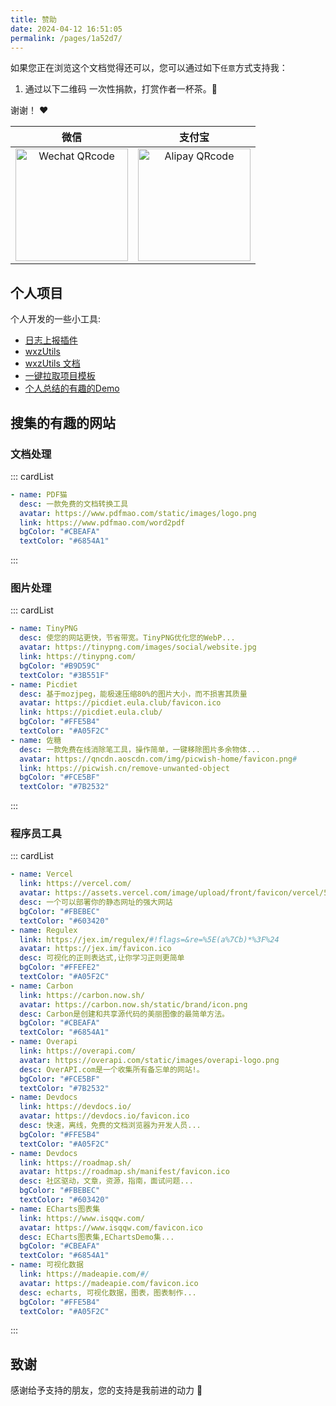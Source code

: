 ```yaml
---
title: 赞助
date: 2024-04-12 16:51:05
permalink: /pages/1a52d7/
---
```


如果您正在浏览这个文档觉得还可以，您可以通过如下`任意`方式支持我：

1. 通过以下二维码 一次性捐款，打赏作者一杯茶。:tea:

谢谢！ :heart:

| 微信                                                                                                                                | 支付宝                                                                                                                               |
| ----------------------------------------------------------------------------------------------------------------------------------- | ------------------------------------------------------------------------------------------------------------------------------------ |
| <div style="text-align: center;"><img src="https://qiniu.wangxiaoze.wang/hexo-blog/wx_pay.png" alt="Wechat QRcode" width=180></div> | <div style="text-align: center;"><img src="https://qiniu.wangxiaoze.wang/hexo-blog/zfb_pay.png" alt="Alipay QRcode" width=180></div> |

## 个人项目

个人开发的一些小工具:

- [日志上报插件](https://www.npmjs.com/package/log-reporting)
- [wxzUtils](https://www.npmjs.com/package/wxz-utils)
- [wxzUtils 文档](https://utilstools-docs.wangxiaoze.wang/)
- [一键拉取项目模板](https://www.npmjs.com/package/temp-pro)
- [个人总结的有趣的Demo](https://web-demos.wangxiaoze.wang/)

## 搜集的有趣的网站

### 文档处理

::: cardList

```yaml
- name: PDF猫
  desc: 一款免费的文档转换工具
  avatar: https://www.pdfmao.com/static/images/logo.png
  link: https://www.pdfmao.com/word2pdf
  bgColor: "#CBEAFA"
  textColor: "#6854A1"
```

:::

### 图片处理

::: cardList

```yaml
- name: TinyPNG
  desc: 使您的网站更快，节省带宽。TinyPNG优化您的WebP...
  avatar: https://tinypng.com/images/social/website.jpg
  link: https://tinypng.com/
  bgColor: "#B9D59C"
  textColor: "#3B551F"
- name: Picdiet
  desc: 基于mozjpeg，能极速压缩80%的图片大小，而不损害其质量
  avatar: https://picdiet.eula.club/favicon.ico
  link: https://picdiet.eula.club/
  bgColor: "#FFE5B4"
  textColor: "#A05F2C"
- name: 佐糖
  desc: 一款免费在线消除笔工具，操作简单，一键移除图片多余物体...
  avatar: https://qncdn.aoscdn.com/img/picwish-home/favicon.png#
  link: https://picwish.cn/remove-unwanted-object
  bgColor: "#FCE5BF"
  textColor: "#7B2532"
```

:::

### 程序员工具

::: cardList

```yaml
- name: Vercel
  link: https://vercel.com/
  avatar: https://assets.vercel.com/image/upload/front/favicon/vercel/57x57.png
  desc: 一个可以部署你的静态网址的强大网站
  bgColor: "#FBEBEC"
  textColor: "#603420"
- name: Regulex
  link: https://jex.im/regulex/#!flags=&re=%5E(a%7Cb)*%3F%24
  avatar: https://jex.im/favicon.ico
  desc: 可视化的正则表达式,让你学习正则更简单
  bgColor: "#FFEFE2"
  textColor: "#A05F2C"
- name: Carbon
  link: https://carbon.now.sh/
  avatar: https://carbon.now.sh/static/brand/icon.png
  desc: Carbon是创建和共享源代码的美丽图像的最简单方法。
  bgColor: "#CBEAFA"
  textColor: "#6854A1"
- name: Overapi
  link: https://overapi.com/
  avatar: https://overapi.com/static/images/overapi-logo.png
  desc: OverAPI.com是一个收集所有备忘单的网站!。
  bgColor: "#FCE5BF"
  textColor: "#7B2532"
- name: Devdocs
  link: https://devdocs.io/
  avatar: https://devdocs.io/favicon.ico
  desc: 快速，离线，免费的文档浏览器为开发人员...
  bgColor: "#FFE5B4"
  textColor: "#A05F2C"
- name: Devdocs
  link: https://roadmap.sh/
  avatar: https://roadmap.sh/manifest/favicon.ico
  desc: 社区驱动，文章，资源，指南，面试问题...
  bgColor: "#FBEBEC"
  textColor: "#603420"
- name: ECharts图表集
  link: https://www.isqqw.com/
  avatar: https://www.isqqw.com/favicon.ico
  desc: ECharts图表集,EChartsDemo集...
  bgColor: "#CBEAFA"
  textColor: "#6854A1"
- name: 可视化数据
  link: https://madeapie.com/#/
  avatar: https://madeapie.com/favicon.ico
  desc: echarts, 可视化数据，图表，图表制作...
  bgColor: "#FFE5B4"
  textColor: "#A05F2C"
```

:::

## 致谢

感谢给予支持的朋友，您的支持是我前进的动力 🎉

